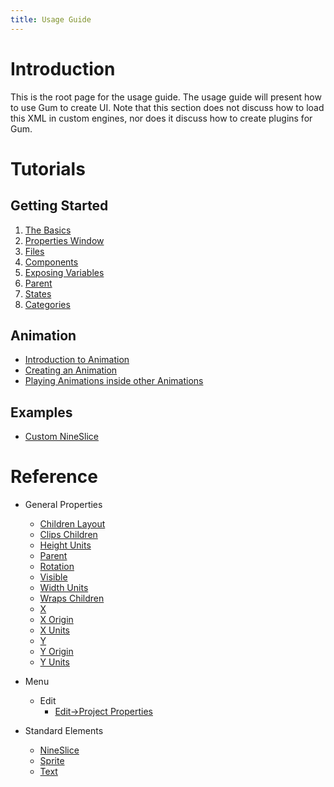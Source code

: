 ```yaml
---
title: Usage Guide
---
```


# Introduction 

This is the root page for the usage guide.  The usage guide will present how to use Gum to create UI.  Note that this section does not discuss how to load this XML in custom engines, nor does it discuss how to create plugins for Gum.

# Tutorials
## Getting Started
1. [The Basics](Usage-Guide-_-The-Basics)
1. [Properties Window](Usage-Guide-_-Properties-Window)
1. [Files](Usage-Guide-_-Files)
1. [Components](Usage-Guide-_-Components)
1. [Exposing Variables](Usage-Guide-_-Exposing-Variables)
1. [Parent](Usage-Guide-_-Parent)
1. [States](Usage-Guide-_-States)
1. [Categories](Usage-Guide-_-State-Categories)

## Animation
* [Introduction to Animation ](-Usage-Guide-_-Introduction-to-Animation)
* [Creating an Animation](-Usage-Guide_-Creating-an-Animation)
* [Playing Animations inside other Animations ](-Usage-Guide_-Playing-Animations-inside-other-Animations)

## Examples
* [Custom NineSlice](Usage-Guide-_-Custom-NineSlice)

# Reference

* General Properties
	* [Children Layout](Children-Layout)
	* [Clips Children](Clips-Children)
	* [Height Units](Height-Units)
	* [Parent](Parent)
	* [Rotation](Rotation)
	* [Visible](Visible)
	* [Width Units](Width-Units)
	* [Wraps Children](Wraps-Children)
	* [X](X)
	* [X Origin](X-Origin)
	* [X Units](X-Units)
	* [Y](Y)
	* [Y Origin](Y-Origin)
	* [Y Units](Y-Units)

* Menu
	* Edit
		* [Edit->Project Properties](Edit-_Project-Properties)


* Standard Elements
	* [NineSlice](NineSlice)
	* [Sprite](Sprite)
	* [Text](Text)